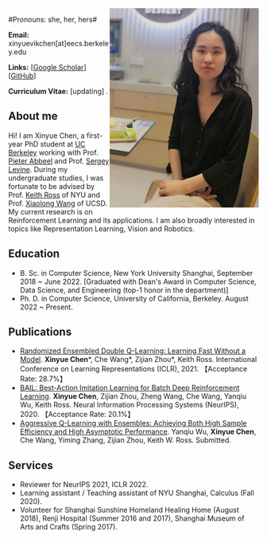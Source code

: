 <img align="right" width="300" height="400" src="papers-figures/IMG_20210529_215508.jpg">

#Pronouns: she, her, hers#

**Email:** xinyuevikchen[at]eecs.berkeley.edu

**Links:** [[Google Scholar](https://scholar.google.com/citations?pli=1&authuser=1&user=s67FB6cAAAAJ)] [[GitHub](https://github.com/lanyavik)]

**Curriculum Vitae:** [updating] .


## About me

Hi! I am Xinyue Chen, a first-year PhD student at [UC Berkeley](https://bair.berkeley.edu/) working with Prof. [Pieter Abbeel](https://people.eecs.berkeley.edu/~pabbeel/) and Prof. [Sergey Levine](https://people.eecs.berkeley.edu/~svlevine/). 
During my undergraduate studies, I was fortunate to be advised by Prof. [Keith Ross](https://sites.google.com/nyu.edu/keithross/) of NYU and Prof. [Xiaolong Wang](https://xiaolonw.github.io/) of UCSD.
My current research is on Reinforcement Learning and its applications. I am also broadly interested in topics like Representation Learning, Vision and Robotics.



## Education
* B. Sc. in Computer Science, New York University Shanghai, September 2018 ~ June 2022. [Graduated with Dean's Award in Computer Science, Data Science, and Engineering (top-1 honor in the department)]
* Ph. D. in Computer Science, University of California, Berkeley. August 2022 ~ Present.



## Publications
* [Randomized Ensembled Double Q-Learning: Learning Fast Without a Model](https://arxiv.org/abs/2101.05982). **Xinyue Chen**\*, Che Wang\*, Zijian Zhou\*, Keith Ross. International Conference on Learning Representations (ICLR), 2021. 【Acceptance Rate: 28.7%】
* [BAIL: Best-Action Imitation Learning for Batch Deep Reinforcement Learning](https://arxiv.org/abs/1910.12179). **Xinyue Chen**, Zijian Zhou, Zheng Wang, Che Wang, Yanqiu Wu, Keith Ross. Neural Information Processing Systems (NeurIPS), 2020. 【Acceptance Rate: 20.1%】
* [Aggressive Q-Learning with Ensembles: Achieving Both High Sample Efficiency and High Asymptotic Performance](https://arxiv.org/abs/2111.09159). Yanqiu Wu, **Xinyue Chen**, Che Wang, Yiming Zhang, Zijian Zhou, Keith W. Ross. Submitted.



## Services
* Reviewer for NeurIPS 2021, ICLR 2022.
* Learning assistant / Teaching assistant of NYU Shanghai, Calculus (Fall 2020).
* Volunteer for Shanghai Sunshine Homeland Healing Home (August 2018), Renji Hospital (Summer 2016 and 2017), Shanghai Museum of Arts and Crafts (Spring 2017).
